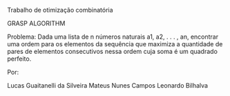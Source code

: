 Trabalho de otimização combinatória

GRASP ALGORITHM

Problema:
Dada uma lista de n números naturais a1, a2, . . . , an, encontrar uma ordem para os elementos da sequência que maximiza a quantidade de pares de elementos consecutivos nessa ordem cuja soma é um quadrado perfeito.


Por:

Lucas Guaitanelli da Silveira
Mateus Nunes Campos
Leonardo Bilhalva